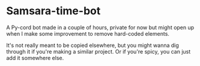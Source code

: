 # Samsara-time-bot
A Py-cord bot made in a couple of hours, private for now but might open up when I make some improvement to remove hard-coded elements.

It's not really meant to be copied elsewhere, but you might wanna dig through it if you're making a similar project. Or if you're spicy, you can just add it somewhere else.
